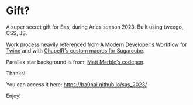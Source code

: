 # Gift?

A super secret gift for Sas, during Aries season 2023.
Built using tweego, CSS, JS.

Work process heavily referenced from [A Modern Developer's Workflow for Twine](https://dev.to/lazerwalker/a-modern-developer-s-workflow-for-twine-4imp) and with [ChapelR's custom macros for Sugarcube](https://github.com/ChapelR/custom-macros-for-sugarcube-2).

Parallax star background is from: [Matt Marble's codepen](https://codepen.io/mattmarble).

Thanks!

You can access it here: https://ba0hai.github.io/sas_2023/

Enjoy!
